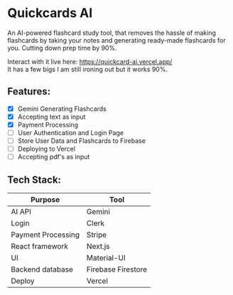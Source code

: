 # Quickcards AI
An AI-powered flashcard study tool, that removes the hassle of making flashcards by taking your notes and generating ready-made flashcards for you. Cutting down prep time by 90%.

Interact with it live here: https://quickcard-ai.vercel.app/ \
It has a few bigs I am still ironing out but it works 90%.

## Features:
- [x] Gemini Generating Flashcards
- [x] Accepting text as input
- [x] Payment Processing
- [ ] User Authentication and Login Page
- [ ] Store User Data and Flashcards to Firebase
- [ ] Deploying to Vercel
- [ ] Accepting pdf's as input

## Tech Stack:
| Purpose   | Tool  |
| --------------- | -------- |
| AI API |  Gemini |
| Login |  Clerk |
| Payment Processing |  Stripe |
| React framework |  Next.js |
| UI |  Material-UI |
| Backend database |  Firebase Firestore |
| Deploy |  Vercel |